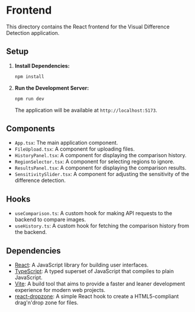 # Frontend

This directory contains the React frontend for the Visual Difference Detection application.

## Setup

1.  **Install Dependencies:**

    ```bash
    npm install
    ```

2.  **Run the Development Server:**

    ```bash
    npm run dev
    ```

    The application will be available at `http://localhost:5173`.

## Components

-   `App.tsx`: The main application component.
-   `FileUpload.tsx`: A component for uploading files.
-   `HistoryPanel.tsx`: A component for displaying the comparison history.
-   `RegionSelector.tsx`: A component for selecting regions to ignore.
-   `ResultsPanel.tsx`: A component for displaying the comparison results.
-   `SensitivitySlider.tsx`: A component for adjusting the sensitivity of the difference detection.

## Hooks

-   `useComparison.ts`: A custom hook for making API requests to the backend to compare images.
-   `useHistory.ts`: A custom hook for fetching the comparison history from the backend.

## Dependencies

-   [React](https://reactjs.org/): A JavaScript library for building user interfaces.
-   [TypeScript](https://www.typescriptlang.org/): A typed superset of JavaScript that compiles to plain JavaScript.
-   [Vite](https://vitejs.dev/): A build tool that aims to provide a faster and leaner development experience for modern web projects.
-   [react-dropzone](https://react-dropzone.js.org/): A simple React hook to create a HTML5-compliant drag'n'drop zone for files.